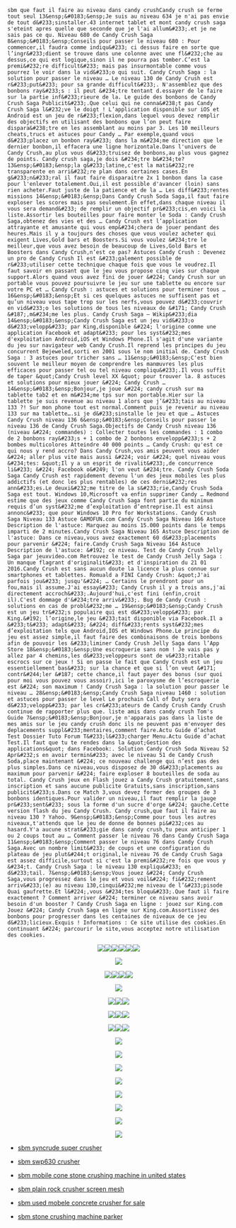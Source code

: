 
```
sbm que faut il faire au niveau dans candy crushCandy crush se ferme tout seul 13&ensp;&#0183;&ensp;Je suis au niveau 634 je n'ai pas envie de tout d&#233;sinstaller.43 internet tablet et mont candy crush saga s'eteint apres quelle que seconde que je l'ai allum&#233;.et je ne sais pas ce qu. Niveau 680 de Candy Crush Saga 8&ensp;&#0183;&ensp;Conseils pour passer le niveau 680 : Pour commencer,il faudra comme indiqu&#233; ci dessus faire en sorte que l’ingr&#233;dient se trouve dans une colonne avec une fl&#232;che au dessus,ce qui est logique,sinon il ne pourra pas tomber.C’est la premi&#232;re difficult&#233; mais pas insurmontable comme vous pourrez le voir dans la vid&#233;o qui suit. Candy Crush Saga : la solution pour passer le niveau … Le niveau 130 de Candy Crush est r&#233;put&#233; pour sa grande difficult&#233;. N'assemblez que des bonbons ray&#233;s : il peut &#234;tre tentant d.essayer de le faire sur la partie inf&#233;rieure de la. Le guide des bonbons de Candy Crush Saga Publicit&#233;.Que celui qui ne conna&#238;t pas Candy Crush Saga l&#232;ve le doigt ! L’application disponible sur iOS et Android est un jeu de r&#233;flexion,dans lequel vous devez remplir des objectifs en utilisant des bonbons que l’on peut faire dispara&#238;tre en les assemblant au moins par 3. Les 10 meilleurs cheats,trucs et astuces pour Candy … Par exemple,quand vous d&#233;placez un bonbon ray&#233; dans la m&#234;me direction que le dernier bonbon,il effacera une ligne horizontale.Dans l'univers de Candy Crush,au plus vous d&#233;truisez de bonbons,au plus vous gagnez de points. Candy crush saga,je dois &#234;tre b&#234;te? 13&ensp;&#0183;&ensp;la g&#233;latine,c'est la mati&#232;re transparente en arri&#232;re plan dans certaines cases.En g&#233;n&#233;ral il faut faire disparaitre 2x 1 bonbon dans la case pour l'enlever totalement.Oui,il est possible d'avancer (loin) sans rien acheter.Faut juste de la patience et de la … Les diff&#233;rentes missions 14&ensp;&#0183;&ensp;Dans Candy Crush Soda Saga,il faut faire exploser les scores mais pas seulement.En effet,dans chaque niveau il vous sera demand&#233; de remplir un objectif pr&#233;cis,en voici la liste.Assortir les bouteilles pour faire monter le Soda : Candy Crush Saga,obtenez des vies et des … Candy Crush est l’application attrayante et amusante qui vous emp&#234;chera de jouer pendant des heures.Mais il y a toujours des choses que vous voulez acheter qui exigent Lives,Gold bars et Boosters.Si vous voulez &#234;tre le meilleur,que vous avez besoin de beaucoup de Lives,Gold Bars et Boosters dans Candy Crush,n’est ce pas? Astuces Candy Crush : Devenez un pro de Candy Crush Il est &#233;galement possible de r&#233;utiliser cette technique chaque fois que vous le voudrez.Il faut savoir en passant que le jeu vous propose cinq vies sur chaque support.Alors quand vous avez fini de jouer &#224; Candy Crush sur un portable vous pouvez poursuivre le jeu sur une tablette ou encore sur votre PC et … Candy Crush : astuces et solutions pour terminer tous … 16&ensp;&#0183;&ensp;Et si ces quelques astuces ne suffisent pas et qu’un niveau vous tape trop sur les nerfs,vous pouvez d&#233;couvrir en vid&#233;o les solutions de tous les niveaux de &#171; Candy Crush &#187;,m&#234;me les plus. Candy Crush Saga — Wikip&#233;dia 14&ensp;&#0183;&ensp;Candy Crush Saga est un jeu vid&#233;o d&#233;velopp&#233; par King,disponible &#224; l'origine comme une application Facebook et adapt&#233; pour les syst&#232;mes d'exploitation Android,iOS et Windows Phone.Il s'agit d'une variante du jeu sur navigateur web Candy Crush.Il reprend les principes du jeu concurrent Bejeweled,sorti en 2001 sous le nom initial de. Candy Crush Saga : 3 astuces pour tricher sans … 11&ensp;&#0183;&ensp;C'est bien souvent le meilleur moyen de comprendre les manœuvres les plus efficaces pour passer tel ou tel niveau compliqu&#233;.Il vous suffit de taper &quot;Candy Crush level XX &quot; pour trouver la. 8 astuces et solutions pour mieux jouer &#224; Candy Crush … 14&ensp;&#0183;&ensp;Bonjour,je joue &#224; candy crush sur ma tablette tab2 et en m&#234;me tps sur mon portable.Hier sur la tablette je suis revenue au niveau 1 alors que j’&#233;tais au niveau 133 ?! Sur mon phone tout est normal.Comment puis je revenir au niveau 133 sur ma tablette….si je d&#233;sinstalle le jeu et que … Astuces Candy Crush niveau 136 6&ensp;&#0183;&ensp;Conseils pour passer le niveau 136 de Candy Crush Saga.Objectifs de Candy Crush niveau 136 (niveau &#224; commandes) : Collecter toutes les commandes : 1 combo de 2 bonbons ray&#233;s + 1 combo de 2 bonbons envelopp&#233;s + 2 bombes multicolores Atteindre 40 000 points … Candy Crush: qu'est ce qui nous y rend accro? Dans Candy Crush,vos amis peuvent vous aider &#224; aller plus vite mais aussi &#224; voir &#224; quel niveau vous &#234;tes: &quot;Il y a un esprit de rivalit&#233;,de concurrence li&#233; &#224; Facebook o&#249; l'on veut &#234;tre. Candy Crush Soda Saga Candy Crush est rapidement devenu l'un des jeux mobiles les plus addictifs (et donc les plus rentables) de ces derni&#232;res ann&#233;es.Le deuxi&#232;me titre de la s&#233;rie,Candy Crush Soda Saga est tout. Windows 10,Microsoft va enfin supprimer Candy … Redmond estime que des jeux comme Candy Crush Saga font partie du minimum requis d’un syst&#232;me d’exploitation d’entreprise.Il est ainsi annonc&#233; que pour Windows 10 Pro for Workstations. Candy Crush Saga Niveau 133 Astuce GAMOFUN.com Candy Crush Saga Niveau 166 Astuce Description de l'astuce: Marquez au moins 15.000 points dans le temps imparti de 2 minutes.Candy Crush Saga Niveau 165 Astuce Description de l'astuce: Dans ce niveau,vous avez exactement 60 d&#233;placements pour parvenir &#224; faire.Candy Crush Saga Niveau 164 Astuce Description de l'astuce: &#192; ce niveau. Test de Candy Crush Jelly Saga par jeuxvideo.com Retrouvez le test de Candy Crush Jelly Saga : Un manque flagrant d'originalit&#233; et d'inspiration du 21 01 2016.Candy Crush est sans aucun doute la licence la plus connue sur smartphones et tablettes. Romuald a FINI Candy Crush: &quot;J'ai parfois jou&#233; jusqu'&#224; … Certains le prendront pour un fou,mais il assume.J'ai essay&#233; Candy Crush il y a trois ans,j'ai directement accroch&#233;.Aujourd'hui,c'est fini (enfin,croit il).C'est dommage d'&#234;tre arriv&#233;. Bug de Candy Crush : solutions en cas de probl&#232;me … 19&ensp;&#0183;&ensp;Candy Crush est un jeu tr&#232;s populaire qui est d&#233;velopp&#233; par King.&#192; l’origine,le jeu &#233;tait disponible via Facebook.Il a &#233;t&#233; adapt&#233; &#224; diff&#233;rents syst&#232;mes d’exploitation tels que Android,IOS et Windows Phone.Le principe du jeu est assez simple,il faut faire des combinaisons de trois bonbons afin de pouvoir les &#233;liminer ‎Candy Crush Jelly Saga dans l’App Store 18&ensp;&#0183;&ensp;Une escroquerie sans nom ! Je vais pas y allez par 4 chemins,les d&#233;veloppeurs sont de v&#233;ritable escrocs sur ce jeux ! Si on passe le fait que Candy Crush est un jeu essentiellement bas&#233; sur la chance et que si l’on veut &#171; contr&#244;ler &#187; cette chance,il faut payer des bonus (sur quoi pour moi vous pouvez vous assoir),ici le paroxysme de l’escroquerie est &#224; son maximum ! Candy Crush Saga : la solution pour passer le niveau … 28&ensp;&#0183;&ensp;Candy Crush Saga niveau 1460 : solution et astuces pour passer le level Le prochain Call of Duty sera d&#233;velopp&#233; par les cr&#233;ateurs de Candy Crush Candy Crush continue de rapporter plus que. liste amis dans candy crush Tom's Guide 7&ensp;&#0183;&ensp;Bonjour,je n'apparais pas dans la liste de mes amis sur le jeu candy crush donc ils ne peuvent pas m'envoyer des deplacements suppl&#233;mentaires,comment faire.Actu Guide d’achat Test Dossier Tuto Forum T&#233;l&#233;charger Menu.Actu Guide d’achat Test.Il faut que tu te rendes dans la &quot;Gestion des applications&quot; dans Facebook:. Solution Candy Crush Soda Niveau 52 Apr&#232;s en avoir termin&#233; avec le niveau 51 de Candy Crush Soda,place maintenant &#224; ce nouveau challenge qui n’est pas des plus simples.Dans ce niveau,vous disposez de 30 d&#233;placements au maximum pour parvenir &#224; faire exploser 8 bouteilles de soda au total. Candy Crush jeux en Flash jouez a Candy Crush gratuitement,sans inscription et sans aucune publicite Gratuits,sans inscription,sans publicit&#233;s.Dans ce Match 3,vous devez former des groupes de 3 bonbons identiques.Pour valider un niveau,il faut remplir la jauge pr&#233;sent&#233; sous la forme d'un sucre d'orge &#224; gauche.Cette version flash du jeu Candy Crush. Candy crush,que faut il faire au niveau 130 ? Yahoo. 9&ensp;&#0183;&ensp;Comme pour tous les autres niveaux,t'attends que le jeu de donne de bonnes pi&#232;ces au hasard.Y'a aucune strat&#233;gie dans candy crush,tu peux anticiper 1 ou 2 coups tout au … Comment passer le niveau 76 dans Candy Crush Saga 11&ensp;&#0183;&ensp;Comment passer le niveau 76 dans Candy Crush Saga.Avec un nombre limit&#233; de coups et une configuration du plateau de jeu plut&#244;t original,le niveau 76 de Candy Crush Saga est assez difficile,surtout si c'est la premi&#232;re fois que vous y &#234;t. Candy Crush Saga : le niveau 130 expliqu&#233; en d&#233;tail. 7&ensp;&#0183;&ensp;Vous jouez &#224; Candy Crush Saga,vous progressez dans le jeu et vous voil&#224; fi&#232;rement arriv&#233;(e) au niveau 130,cinqui&#232;me niveau de l’&#233;pisode Quai gaufrette.Et l&#224;,vous &#234;tes bloqu&#233;.Que faut il faire exactement ? Comment arriver &#224; terminer ce niveau sans avoir besoin d'un booster ? Candy Crush Saga en ligne : jouez sur King.com Jouez &#224; Candy Crush Saga en ligne sur King.com.Assortissez des bonbons pour progresser dans les centaines de niveaux de ce jeu d&#233;licieux.Exquis ! Informations : Ce site utilise des cookies.En continuant &#224; parcourir le site,vous acceptez notre utilisation des cookies. 
```

<div align="center">
  
<a rel="nofollow" href="https://m.shibang-china.com?f=github&k=sbm+que+faut+il+faire+au+niveau+dans+candy+crush"><img src="https://static.shibang-china.com/en/l.png"></a><img src="https://static.shibang-china.com/en/hw.png"><a rel="nofollow" href="https://m.shibang-china.com/product/?f=github&k=sbm+que+faut+il+faire+au+niveau+dans+candy+crush"><img src="https://static.shibang-china.com/en/p.png"></a><a rel="nofollow" href="https://m.shibang-china.com/cases/?f=github&k=sbm+que+faut+il+faire+au+niveau+dans+candy+crush"><img src="https://static.shibang-china.com/en/c.png"></a><a rel="nofollow" href="https://m.shibang-china.com/news/?f=github&k=sbm+que+faut+il+faire+au+niveau+dans+candy+crush"><img src="https://static.shibang-china.com/en/n.png"></a><a rel="nofollow" href="https://m.shibang-china.com?f=github&k=sbm+que+faut+il+faire+au+niveau+dans+candy+crush"><img src="https://static.shibang-china.com/en/m.png"></a>

<a rel="nofollow" href="https://m.shibang-china.com/product/?f=github&k=sbm+que+faut+il+faire+au+niveau+dans+candy+crush"><img src="https://static.shibang-china.com/en/b.jpg"></a>
  
<a rel="nofollow" href="https://m.shibang-china.com/solution-aggregate.html?f=github&k=sbm+que+faut+il+faire+au+niveau+dans+candy+crush"><img src="https://static.shibang-china.com/en/a.jpg"></a><a rel="nofollow" href="https://m.shibang-china.com/solution-mine.html?f=github&k=sbm+que+faut+il+faire+au+niveau+dans+candy+crush"><img src="https://static.shibang-china.com/en/m.jpg"></a><a rel="nofollow" href="https://m.shibang-china.com/solution-mill.html?f=github&k=sbm+que+faut+il+faire+au+niveau+dans+candy+crush"><img src="https://static.shibang-china.com/en/g.jpg"></a><a rel="nofollow" href="https://m.shibang-china.com/solution-epc.html?f=github&k=sbm+que+faut+il+faire+au+niveau+dans+candy+crush"><img src="https://static.shibang-china.com/en/e.jpg"></a>

<a rel="nofollow" href="https://m.shibang-china.com/product/?f=github&k=sbm+que+faut+il+faire+au+niveau+dans+candy+crush"><img src="https://static.shibang-china.com/en/a-p.png"></a>

<a rel="nofollow" href="https://m.shibang-china.com/product/crusher/c6x.html?f=github&k=sbm+que+faut+il+faire+au+niveau+dans+candy+crush"><img src="https://static.shibang-china.com/en/j.jpg"></a><a rel="nofollow" href="https://m.shibang-china.com/product/crusher/ci5x.html?f=github&k=sbm+que+faut+il+faire+au+niveau+dans+candy+crush"><img src="https://static.shibang-china.com/en/i.jpg"></a><a rel="nofollow" href="https://m.shibang-china.com/product/crusher/hst.html?f=github&k=sbm+que+faut+il+faire+au+niveau+dans+candy+crush"><img src="https://static.shibang-china.com/en/c.jpg"></a>

<a rel="nofollow" href="https://m.shibang-china.com/product/mill/mtw.html?f=github&k=sbm+que+faut+il+faire+au+niveau+dans+candy+crush"><img src="https://static.shibang-china.com/en/mtw.jpg"></a><a rel="nofollow" href="https://m.shibang-china.com/product/mill/scm.html?f=github&k=sbm+que+faut+il+faire+au+niveau+dans+candy+crush"><img src="https://static.shibang-china.com/en/scm.jpg"></a><a rel="nofollow" href="https://m.shibang-china.com/product/mill/lm.html?f=github&k=sbm+que+faut+il+faire+au+niveau+dans+candy+crush"><img src="https://static.shibang-china.com/en/lm.jpg"></a>

<a rel="nofollow" href="https://m.shibang-china.com/product/sand/vsi6x.html?f=github&k=sbm+que+faut+il+faire+au+niveau+dans+candy+crush"><img src="https://static.shibang-china.com/en/6x.jpg"></a><a rel="nofollow" href="https://m.shibang-china.com/product/sand/vu.html?f=github&k=sbm+que+faut+il+faire+au+niveau+dans+candy+crush"><img src="https://static.shibang-china.com/en/vu.jpg"></a><a rel="nofollow" href="https://m.shibang-china.com/product/mobile/klun.html?f=github&k=sbm+que+faut+il+faire+au+niveau+dans+candy+crush"><img src="https://static.shibang-china.com/en/k.jpg"></a>

<a rel="nofollow" href="https://m.shibang-china.com/cases/?f=github&k=sbm+que+faut+il+faire+au+niveau+dans+candy+crush"><img src="https://static.shibang-china.com/en/case.png"></a>

<a rel="nofollow" href="https://m.shibang-china.com/cases/aggregate/202.html?f=github&k=sbm+que+faut+il+faire+au+niveau+dans+candy+crush"><img src="https://static.shibang-china.com/en/c-1.jpg"></a>

<a rel="nofollow" href="https://m.shibang-china.com/cases/aggregate/203.html?f=github&k=sbm+que+faut+il+faire+au+niveau+dans+candy+crush"><img src="https://static.shibang-china.com/en/c-2.jpg"></a>

<a rel="nofollow" href="https://m.shibang-china.com/cases/mill/123.html?f=github&k=sbm+que+faut+il+faire+au+niveau+dans+candy+crush"><img src="https://static.shibang-china.com/en/c-3.jpg"></a>

<a rel="nofollow" href="https://m.shibang-china.com/contact_us.html?f=github&k=sbm+que+faut+il+faire+au+niveau+dans+candy+crush"><img src="https://static.shibang-china.com/en/contact.png"></a>

<a rel="nofollow" href="https://swt.shibang-china.com/?f=github&k=sbm+que+faut+il+faire+au+niveau+dans+candy+crush"><img src="https://static.shibang-china.com/en/chat.png"></a>

<a rel="nofollow" href="https://whatsapp.shibangsoft.com/WhatsApp.php?f=github&k=sbm+que+faut+il+faire+au+niveau+dans+candy+crush"><img src="https://static.shibang-china.com/en/whatsapp.png"></a>

<a rel="nofollow" href="https://m.shibang-china.com/?f=github&k=sbm+que+faut+il+faire+au+niveau+dans+candy+crush"><img src="https://static.shibang-china.com/en/website.png"></a>

</div>


* [sbm syncrude super crusher](sbm%20syncrude%20super%20crusher.md)

* [sbm swp630 crusher](sbm%20swp630%20crusher.md)

* [sbm mobile cone stone crushing machine in united states](sbm%20mobile%20cone%20stone%20crushing%20machine%20in%20united%20states.md)

* [sbm plain rock crusher screen mesh](sbm%20plain%20rock%20crusher%20screen%20mesh.md)

* [sbm used mobele concrete crusher for sale](sbm%20used%20mobele%20concrete%20crusher%20for%20sale.md)

* [sbm stone crushing machine parker](sbm%20stone%20crushing%20machine%20parker.md)